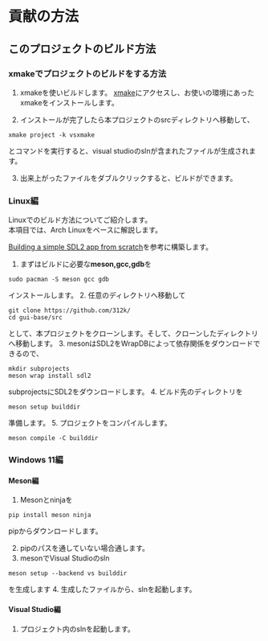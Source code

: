 # 貢献の方法

## このプロジェクトのビルド方法

### xmakeでプロジェクトのビルドをする方法

1. xmakeを使いビルドします。
[xmake](https://xmake.io/#/guide/installation)にアクセスし、お使いの環境にあったxmakeをインストールします。

2. インストールが完了したら本プロジェクトのsrcディレクトリへ移動して、

```shell
xmake project -k vsxmake
```

とコマンドを実行すると、visual studioのslnが含まれたファイルが生成されます。

3. 出来上がったファイルをダブルクリックすると、ビルドができます。

### Linux編

Linuxでのビルド方法についてご紹介します。  
本項目では、Arch Linuxをベースに解説します。  

[Building a simple SDL2 app from scratch](https://mesonbuild.com/GuiTutorial.html)を参考に構築します。  

1. まずはビルドに必要な**meson,gcc,gdb**を

```shell
sudo pacman -S meson gcc gdb
```

インストールします。
2. 任意のディレクトリへ移動して

```shell
git clone https://github.com/312k/
cd gui-base/src
```

として、本プロジェクトをクローンします。そして、クローンしたディレクトリへ移動します。
3. mesonはSDL2をWrapDBによって依存関係をダウンロードできるので、

```shell
mkdir subprojects
meson wrap install sdl2
```

subprojectsにSDL2をダウンロードします。
4. ビルド先のディレクトリを

```shell
meson setup builddir
```

準備します。
5. プロジェクトをコンパイルします。

```shell
meson compile -C builddir
```

### Windows 11編

#### Meson編
1. Mesonとninjaを

```shell
pip install meson ninja
```

pipからダウンロードします。

2. pipのパスを通していない場合通します。
3. mesonでVisual Studioのsln

```shell
meson setup --backend vs builddir
```

を生成します
4. 生成したファイルから、slnを起動します。

#### Visual Studio編

1. プロジェクト内のslnを起動します。
